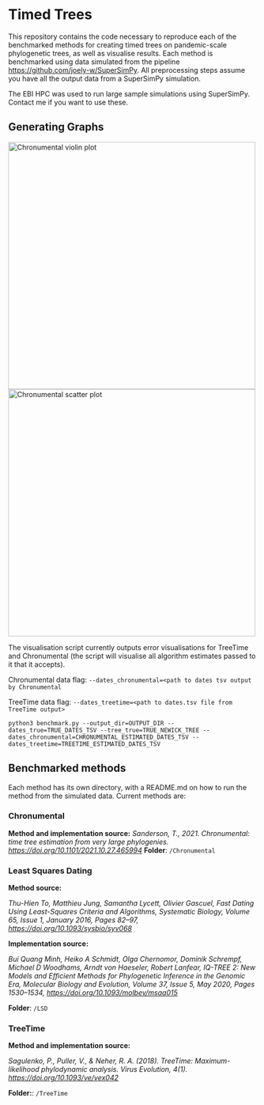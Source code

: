 # Timed Trees
This repository contains the code necessary to reproduce each of the benchmarked methods for creating timed trees on pandemic-scale phylogenetic trees, as well as visualise results.
Each method is benchmarked using data simulated from the pipeline https://github.com/joely-w/SuperSimPy. All preprocessing steps assume you have all the output data from a SuperSimPy simulation.


The EBI HPC was used to run large sample simulations using SuperSimPy.
Contact me if you want to use these.

## Generating Graphs
  <img src="https://github.com/user-attachments/assets/14a1033d-5cf1-4596-8f5b-b5ab2433a66c" width="500" alt="Chronumental violin plot" />
  <img src="https://github.com/user-attachments/assets/9911019f-d7ec-4e8a-bea0-31d23c0da2b2" width="500" alt="Chronumental scatter plot"/> 

The visualisation script currently outputs error visualisations for TreeTime and Chronumental (the script will visualise all algorithm estimates passed to it that it accepts).

Chronumental data flag: `--dates_chronumental=<path to dates tsv output by Chronumental`

TreeTime data flag: `--dates_treetime=<path to dates.tsv file from TreeTime output>`

```shell
python3 benchmark.py --output_dir=OUTPUT_DIR --dates_true=TRUE_DATES_TSV --tree_true=TRUE_NEWICK_TREE --dates_chronumental=CHRONUMENTAL_ESTIMATED_DATES_TSV --dates_treetime=TREETIME_ESTIMATED_DATES_TSV
```
## Benchmarked methods
Each method has its own directory, with a README.md on how to run the method from the simulated data. 
Current methods are: 
### Chronumental 
**Method and implementation source:** 
*Sanderson, T., 2021. Chronumental: time tree estimation from very large phylogenies. https://doi.org/10.1101/2021.10.27.465994*
**Folder**: `/Chronumental`

### Least Squares Dating 
**Method source:** 

*Thu-Hien To, Matthieu Jung, Samantha Lycett, Olivier Gascuel, Fast Dating Using Least-Squares Criteria and Algorithms, Systematic Biology, Volume 65, Issue 1, January 2016, Pages 82–97, https://doi.org/10.1093/sysbio/syv068*

**Implementation source:** 

*Bui Quang Minh, Heiko A Schmidt, Olga Chernomor, Dominik Schrempf, Michael D Woodhams, Arndt von Haeseler, Robert Lanfear, IQ-TREE 2: New Models and Efficient Methods for Phylogenetic Inference in the Genomic Era, Molecular Biology and Evolution, Volume 37, Issue 5, May 2020, Pages 1530–1534, https://doi.org/10.1093/molbev/msaa015*

**Folder**: `/LSD`
### TreeTime
**Method and implementation source:** 

*Sagulenko, P., Puller, V., & Neher, R. A. (2018). TreeTime: Maximum-likelihood phylodynamic analysis. Virus Evolution, 4(1). https://doi.org/10.1093/ve/vex042*

**Folder:**: `/TreeTime`
